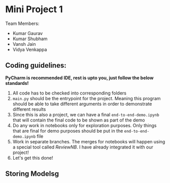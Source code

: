 # Mini Project 1

Team Members:

+ Kumar Gaurav
+ Kumar Shubham
+ Vansh Jain
+ Vidya Venkappa

## Coding guidelines:

**PyCharm is recommended IDE, rest is upto you, just follow the below standards!**

1. All code has to be checked into corresponding folders
2. ```main.py``` should be the entrypoint for the project. Meaning this program should be able to take different
   arguments in order to demonstrate different results
3. Since this is also a project, we can have a final ```end-to-end-demo.ipynb``` that will contain the final code to be
   shown as part of the demo
4. Do any work in notebooks only for exploration purposes. Only things that are final for demo purposes should be put in
   the ```end-to-end-demo.ipynb``` file
5. Work in separate branches. The merges for notebooks will happen using a special tool called *ReviewNB*. I have
   already integrated it with our project!
6. Let's get this done!


## Storing Modelsg